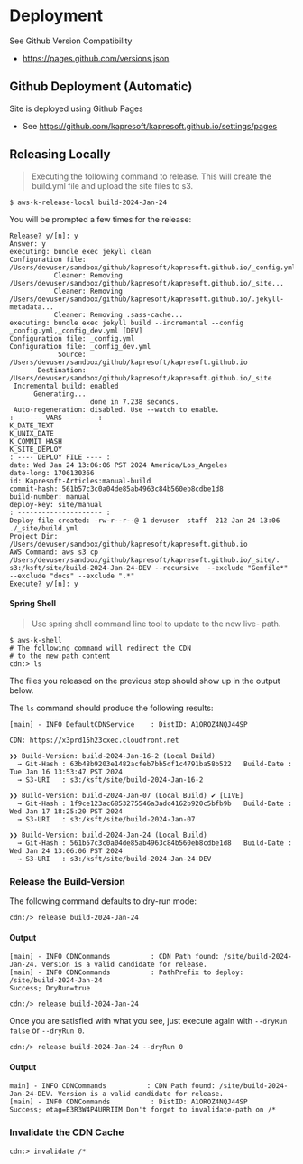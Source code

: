 # Deployment

See Github Version Compatibility
- https://pages.github.com/versions.json

## Github Deployment (Automatic)

Site is deployed using Github Pages
- See https://github.com/kapresoft/kapresoft.github.io/settings/pages

## Releasing Locally

> Executing the following command to release. This will create the build.yml file and upload the site files to s3.

```shell
$ aws-k-release-local build-2024-Jan-24
```

You will be prompted a few times for the release:
```text
Release? y/[n]: y
Answer: y
executing: bundle exec jekyll clean
Configuration file: /Users/devuser/sandbox/github/kapresoft/kapresoft.github.io/_config.yml
           Cleaner: Removing /Users/devuser/sandbox/github/kapresoft/kapresoft.github.io/_site...
           Cleaner: Removing /Users/devuser/sandbox/github/kapresoft/kapresoft.github.io/.jekyll-metadata...
           Cleaner: Removing .sass-cache...
executing: bundle exec jekyll build --incremental --config _config.yml,_config_dev.yml [DEV]
Configuration file: _config.yml
Configuration file: _config_dev.yml
            Source: /Users/devuser/sandbox/github/kapresoft/kapresoft.github.io
       Destination: /Users/devuser/sandbox/github/kapresoft/kapresoft.github.io/_site
 Incremental build: enabled
      Generating...
                    done in 7.238 seconds.
 Auto-regeneration: disabled. Use --watch to enable.
: ------ VARS ------- :
K_DATE_TEXT
K_UNIX_DATE
K_COMMIT_HASH
K_SITE_DEPLOY
: ---- DEPLOY FILE ---- :
date: Wed Jan 24 13:06:06 PST 2024 America/Los_Angeles
date-long: 1706130366
id: Kapresoft-Articles:manual-build
commit-hash: 561b57c3c0a04de85ab4963c84b560eb8cdbe1d8
build-number: manual
deploy-key: site/manual
: --------------------- :
Deploy file created: -rw-r--r--@ 1 devuser  staff  212 Jan 24 13:06 ./_site/build.yml
Project Dir: /Users/devuser/sandbox/github/kapresoft/kapresoft.github.io
AWS Command: aws s3 cp /Users/devuser/sandbox/github/kapresoft/kapresoft.github.io/_site/. s3:/ksft/site/build-2024-Jan-24-DEV --recursive  --exclude "Gemfile*" --exclude "docs" --exclude ".*"
Execute? y/[n]: y
```

#### Spring Shell

> Use spring shell command line tool to update to the new live-<date-format> path.

```shell
$ aws-k-shell
# The following command will redirect the CDN 
# to the new path content
cdn:> ls
```

The files you released on the previous step should show up in the output below.

The `ls` command should produce the following results:

```text
[main] - INFO DefaultCDNService    : DistID: A1OROZ4NQJ44SP

CDN: https://x3prd15h23cxec.cloudfront.net

❯❯ Build-Version: build-2024-Jan-16-2 (Local Build)
  → Git-Hash : 63b48b9203e1482acfeb7bb5df1c4791ba58b522   Build-Date : Tue Jan 16 13:53:47 PST 2024
  → S3-URI   : s3:/ksft/site/build-2024-Jan-16-2

❯❯ Build-Version: build-2024-Jan-07 (Local Build) ✔ [LIVE]
  → Git-Hash : 1f9ce123ac6853275546a3adc4162b920c5bfb9b   Build-Date : Wed Jan 17 18:25:20 PST 2024
  → S3-URI   : s3:/ksft/site/build-2024-Jan-07

❯❯ Build-Version: build-2024-Jan-24 (Local Build)
  → Git-Hash : 561b57c3c0a04de85ab4963c84b560eb8cdbe1d8   Build-Date : Wed Jan 24 13:06:06 PST 2024
  → S3-URI   : s3:/ksft/site/build-2024-Jan-24-DEV
```

### Release the Build-Version

The following command defaults to dry-run mode:

```shell
cdn:/> release build-2024-Jan-24
```

#### Output

```text
[main] - INFO CDNCommands          : CDN Path found: /site/build-2024-Jan-24. Version is a valid candidate for release.
[main] - INFO CDNCommands          : PathPrefix to deploy: /site/build-2024-Jan-24
Success; DryRun=true
```

```shell
cdn:/> release build-2024-Jan-24
```

Once you are satisfied with what you see, just execute again with `--dryRun false` or `--dryRun 0`.

```shell
cdn:/> release build-2024-Jan-24 --dryRun 0
```

#### Output

```text
main] - INFO CDNCommands          : CDN Path found: /site/build-2024-Jan-24-DEV. Version is a valid candidate for release.
[main] - INFO CDNCommands          : DistID: A1OROZ4NQJ44SP
Success; etag=E3R3W4P4URRIIM Don't forget to invalidate-path on /*
```

### Invalidate the CDN Cache

```shell
cdn:> invalidate /*
```

